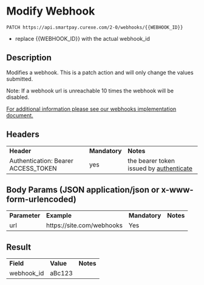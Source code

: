 # Modify Webhook

~~~
PATCH https://api.smartpay.curexe.com/2-0/webhooks/{{WEBHOOK_ID}}
~~~
* replace {{WEBHOOK_ID}} with the actual webhook_id

## Description

Modifies a webhook.  This is a patch action and will only change the values submitted.

Note: If a webhook url is unreachable 10 times the webhook will be disabled.

[For additional information please see our webhooks implementation document.](implementation.md)

## Headers

<table>
  <tr>
    <td><b>Header</b></td>
    <td><b>Mandatory</b></td>
    <td><b>Notes</b></td>
  </tr>
  <tr>
    <td>Authentication: Bearer ACCESS_TOKEN</td>
    <td>yes</td>
    <td>the bearer token issued by <a href="..\authenticate\authenticate.md">authenticate</a></td>
  </tr>
</table>

## Body Params (JSON application/json or x-www-form-urlencoded)

<table>
  <tr>
    <td><b>Parameter</b></td>
    <td><b>Example</b></td>
    <td><b>Mandatory</b></td>
    <td><b>Notes</b></td>
  </tr>
  <tr>
    <td>url</td>
    <td>https://site.com/webhooks</td>
    <td>Yes</td>
    <td></td>
  </tr>
</table>

## Result

<table>
  <tr>
    <td><b>Field</b></td>
    <td><b>Value</b></td>
    <td><b>Notes</b></td>
  </tr>
  <tr>
    <td>webhook_id</td>
    <td>aBc123</td>
    <td></td>
  </tr>
</table>

